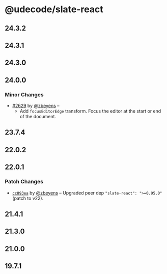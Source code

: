 # @udecode/slate-react

## 24.3.2

## 24.3.1

## 24.3.0

## 24.0.0

### Minor Changes

- [#2629](https://github.com/udecode/plate/pull/2629) by [@zbeyens](https://github.com/zbeyens) –
  - Add `focusEditorEdge` transform. Focus the editor at the start or end of the document.

## 23.7.4

## 22.0.2

## 22.0.1

### Patch Changes

- [`cc893ea`](https://github.com/udecode/plate/commit/cc893ea408c3d9abcef5b67cb00fa2b93a5686fe) by [@zbeyens](https://github.com/zbeyens) – Upgraded peer dep `"slate-react": ">=0.95.0"` (patch to v22).

## 21.4.1

## 21.3.0

## 21.0.0

## 19.7.1

